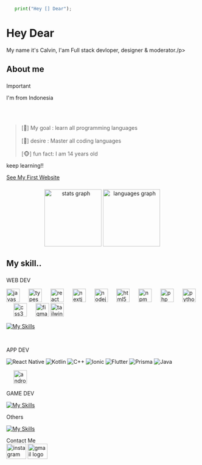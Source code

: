 ```python
   print("Hey [] Dear");
```

<h1 align="left">Hey Dear</h1>

<p align="left">My name it's Calvin, I'am Full stack devloper, designer & moderator./p>

###

<h2 align="left">About me</h2>

###
> [!IMPORTANT]
> I'm from Indonesia 
> 
> <br><br>

> [🎯] My goal : learn all programming languages <br><br>
> [🙏] desire  : Master all coding languages<br><br>
> [🐵] fun fact: I am 14 years old<br>

keep learning!!

<a href="https://clavierin.github.io/ClavierIN/">See My First Website</a>

###


###

<div align="center">
  <img src="https://github-readme-stats.vercel.app/api?username=ClavierIn&hide_title=false&hide_rank=false&show_icons=true&include_all_commits=true&count_private=true&disable_animations=false&theme=dark&locale=en&hide_border=true&order=1" height="150" alt="stats graph"  />
  <img src="https://github-readme-stats.vercel.app/api/top-langs?username=ClavierIn&locale=en&hide_title=true&layout=compact&card_width=320&langs_count=5&theme=dark&hide_border=true&order=2" height="150" alt="languages graph"  />
</div>

###

<h2 align="left">My skill..</h2>

###
<p>WEB DEV</p>
<div align="left">
  <img src="https://cdn.jsdelivr.net/gh/devicons/devicon/icons/javascript/javascript-original.svg" height="35" alt="javascript logo"  />
  <img width="15" />
  <img src="https://cdn.jsdelivr.net/gh/devicons/devicon/icons/typescript/typescript-original.svg" height="35" alt="typescript logo"  />
  <img width="15" />
  <img src="https://skillicons.dev/icons?i=react" height="35" alt="react logo"  />
  <img width="15" />
  <img src="https://skillicons.dev/icons?i=nextjs" height="35" alt="nextjs logo"  />
  <img width="15" />
  <img src="https://cdn.jsdelivr.net/gh/devicons/devicon/icons/nodejs/nodejs-original.svg" height="35" alt="nodejs logo"  />
  

  <img width="15" />
  <img src="https://cdn.jsdelivr.net/gh/devicons/devicon/icons/html5/html5-original.svg" height="35" alt="html5 logo"  />
 
  <img width="15" />
  <img src="https://cdn.jsdelivr.net/gh/devicons/devicon/icons/npm/npm-original-wordmark.svg" height="35" alt="npm logo"  />
  <img width="15" />
  <img src="https://skillicons.dev/icons?i=php" height="35" alt="php logo"  />
  <img width="15" />
  <img src="https://skillicons.dev/icons?i=py" height="35" alt="python logo"  />
  <img width="15" />
  <img src="https://cdn.jsdelivr.net/gh/devicons/devicon/icons/css3/css3-original.svg" height="35" alt="css3 logo"  />
  
  <img width="15" />
  <img src="https://cdn.jsdelivr.net/gh/devicons/devicon/icons/figma/figma-original.svg" height="35" alt="figma logo"  />
  
  <img src="https://skillicons.dev/icons?i=tailwind" height="35" alt="tailwindcss logo"  />

   [![My Skills](https://skillicons.dev/icons?i=nodejs,laravel,mongodb,postgres)](https://skillicons.dev)
</div>
<br>

<p>APP DEV</p>

![React Native](https://img.shields.io/badge/react_native-%2320232a.svg?style=for-the-badge&logo=react&logoColor=%2361DAFB) ![Kotlin](https://img.shields.io/badge/kotlin-%237F52FF.svg?style=for-the-badge&logo=kotlin&logoColor=white) ![C++](https://img.shields.io/badge/c++-%2300599C.svg?style=for-the-badge&logo=c%2B%2B&logoColor=white) ![Ionic](https://img.shields.io/badge/Ionic-%233880FF.svg?style=for-the-badge&logo=Ionic&logoColor=white) ![Flutter](https://img.shields.io/badge/Flutter-%2302569B.svg?style=for-the-badge&logo=Flutter&logoColor=white)
![Prisma](https://img.shields.io/badge/Prisma-3982CE?style=for-the-badge&logo=Prisma&logoColor=white) ![Java](https://img.shields.io/badge/java-%23ED8B00.svg?style=for-the-badge&logo=openjdk&logoColor=white) <div>
  <img width="15" />
  <img src="https://cdn.jsdelivr.net/gh/devicons/devicon/icons/androidstudio/androidstudio-original.svg" height="35" alt="androidstudio logo"  />
</div>
  
<p>GAME DEV</p>

[![My Skills](https://skillicons.dev/icons?i=godot,unity,unreal,blender,lua,cpp,python)](https://skillicons.dev)

<p>Others</p>
<div>
   
[![My Skills](https://skillicons.dev/icons?i=python,c,cs,cpp,bash,kali)](https://skillicons.dev)

</div


## Contact Me

<div align="left">
<img src="https://raw.githubusercontent.com/maurodesouza/profile-readme-generator/master/src/assets/icons/social/instagram/default.svg" width="52" height="40" alt="instagram logo" />
<img src="https://raw.githubusercontent.com/maurodesouza/profile-readme-generator/master/src/assets/icons/social/gmail/default.svg" width="52" height="40" alt="gmail logo" />
</div>



